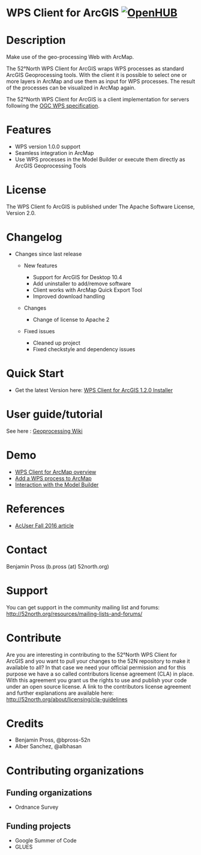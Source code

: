 # WPS Client for ArcGIS [![OpenHUB](https://www.openhub.net/p/wps-arcmap-client/widgets/project_thin_badge.gif)](https://www.openhub.net/p/wps-arcmap-client)

# Description
Make use of the geo-processing Web with ArcMap. 

The 52°North WPS Client for ArcGIS wraps WPS processes as standard ArcGIS Geoprocessing tools. With the client it is possible to select one or more layers in ArcMap and use them as input for WPS processes. The result of the processes can be visualized in ArcMap again.

The 52°North WPS Client for ArcGIS is a client implementation for servers following the [OGC WPS specification](http://www.opengeospatial.org/standards/wps). 

# Features

 * WPS version 1.0.0 support
 * Seamless integration in ArcMap
 * Use WPS processes in the Model Builder or execute them directly as ArcGIS Geoprocessing Tools

# License

The WPS Client fo ArcGIS is published under The Apache Software License, Version 2.0. 

# Changelog

  * Changes since last release
    * New features
      * Support for ArcGIS for Desktop 10.4
      * Add uninstaller to add/remove software 
      * Client works with ArcMap Quick Export Tool
      * Improved download handling
  
    * Changes
      * Change of license to Apache 2
  
    * Fixed issues
      * Cleaned up project
      * Fixed checkstyle and dependency issues

# Quick Start

* Get the latest Version here: [WPS Client for ArcGIS 1.2.0 Installer](http://52north.org/downloads/send/128-extensibleclient/506-wps-arcmap-client-1-2-0-setup-xe)

# User guide/tutorial

See here : [Geoprocessing Wiki](https://wiki.52north.org/Geoprocessing/ExtensibleClient)

# Demo

* [WPS Client for ArcMap overview](https://www.youtube.com/watch?v=y5VzPkrEoPw)
* [Add a WPS process to ArcMap](https://www.youtube.com/watch?v=k0UhD1vr-cg)
* [Interaction with the Model Builder ](https://www.youtube.com/watch?v=SkuLOJAav3k)

# References

* [AcUser Fall 2016 article](http://www.esri.com/esri-news/arcuser/fall-2016/sharing-geoprocessing-tools-via-the-web)

# Contact

Benjamin Pross (b.pross (at) 52north.org)

# Support

You can get support in the community mailing list and forums:
http://52north.org/resources/mailing-lists-and-forums/

# Contribute

Are you are interesting in contributing to the 52°North WPS Client for ArcGIS and you want to pull your changes to the 52N repository to make it available to all?
In that case we need your official permission and for this purpose we have a so called contributors license agreement (CLA) in place. With this agreement you grant us the rights to use and publish your code under an open source license.
A link to the contributors license agreement and further explanations are available here:
http://52north.org/about/licensing/cla-guidelines

# Credits

 * Benjamin Pross, @bpross-52n
 * Alber Sanchez, @albhasan

# Contributing organizations

## Funding organizations

 * Ordnance Survey
 
## Funding projects

 * Google Summer of Code
 * GLUES
